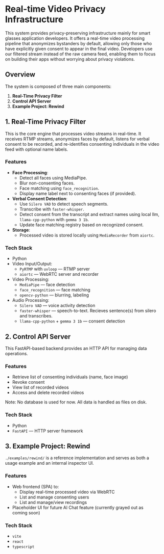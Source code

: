 # Real-time Video Privacy Infrastructure

This system provides privacy-preserving infrastructure mainly for smart glasses application developers. It offers a real-time video processing pipeline that anonymizes bystanders by default, allowing only those who have explicitly given consent to appear in the final video. Developers use our filtered stream instead of the raw camera feed, enabling them to focus on building their apps without worrying about privacy violations.

## Overview

The system is composed of three main components:

1. **Real-Time Privacy Filter**
2. **Control API Server**
3. **Example Project: Rewind**

## 1. Real-Time Privacy Filter

This is the core engine that processes video streams in real-time. It receives RTMP streams, anonymizes faces by default, listens for verbal consent to be recorded, and re-identifies consenting individuals in the video feed with optional name labels.

### Features

- **Face Processing**:
  - Detect all faces using MediaPipe.
  - Blur non-consenting faces.
  - Face matching using `face_recognition`.
  - Display name label next to consenting faces (if provided).
- **Verbal Consent Detection**:
  - Use `Silero VAD` to detect speech segments.
  - Transcribe with `faster-whisper`.
  - Detect consent from the transcript and extract names using local llm, `llama-cpp-python` with `gemma 3 1b`.
  - Update face matching registry based on recognized consent.
- **Storage**:
  - Processed video is stored locally using `MediaRecorder` from `aiortc`.

### Tech Stack

- Python
- Video Input/Output:
  - `PyRTMP` with `uvloop` — RTMP server
  - `aiortc` — WebRTC server and recorder
- Video Processing:
  - `MediaPipe` — face detection
  - `face_recognition` — face matching
  - `opencv-python` — blurring, labeling
- Audio Processing:
  - `Silero VAD` — voice activity detection
  - `faster-whisper` — speech-to-text. Recieves sentence(s) from silero and transcribes.
  - `llama-cpp-python` + `gemma 3 1b` — consent detection

## 2. Control API Server

This FastAPI-based backend provides an HTTP API for managing data operations.

### Features

- Retrieve list of consenting individuals (name, face image)
- Revoke consent
- View list of recorded videos
- Access and delete recorded videos

Note: No database is used for now. All data is handled as files on disk.

### Tech Stack

- Python
- `FastAPI` — HTTP server framework

## 3. Example Project: Rewind

`./examples/rewind/` is a reference implementation and serves as both a usage example and an internal inspector UI.

### Features

- Web frontend (SPA) to:
  - Display real-time processed video via WebRTC
  - List and manage consenting users
  - List and manage/view recordings
- Placeholder UI for future AI Chat feature (currently grayed out as coming soon)

### Tech Stack

- `vite`
- `react`
- `typescript`

